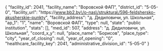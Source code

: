 {
    "facility_id": 2041,
    "facility_name": "Воровской ФАП",
    "district_id": "5-05-0",
    "facility_url": "https:\/\/www.bb2.by\/o-nas\/struktura\/596-feldshersko-akusherskie-punkty",
    "facility_address": "д. Дедиловичи, ул. Школьная",
    "ap_1": "1",
    "name": "Воровской ФАП",
    "type": null,
    "state": "public institution",
    "stats": [],
    "med_id": 507,
    "address": "д. Дедиловичи, ул. Школьная",
    "coord_x_y": null,
    "place_name": "Борисов",
    "place_type": "city",
    "year_of_closing": null,
    "year_of_opening": "0",
    "healthcare_facility_key": 2041,
    "administrative_division_id": "5-05-0"
}